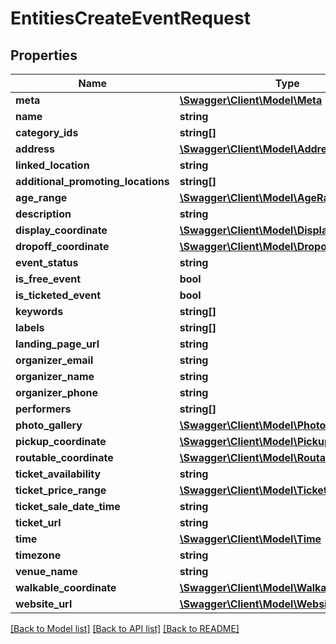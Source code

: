 # EntitiesCreateEventRequest

## Properties
Name | Type | Description | Notes
------------ | ------------- | ------------- | -------------
**meta** | [**\Swagger\Client\Model\Meta**](Meta.md) |  | 
**name** | **string** |  | 
**category_ids** | **string[]** |  | 
**address** | [**\Swagger\Client\Model\Address**](Address.md) |  | 
**linked_location** | **string** |  | 
**additional_promoting_locations** | **string[]** |  | 
**age_range** | [**\Swagger\Client\Model\AgeRange**](AgeRange.md) |  | 
**description** | **string** |  | 
**display_coordinate** | [**\Swagger\Client\Model\DisplayCoordinate**](DisplayCoordinate.md) |  | 
**dropoff_coordinate** | [**\Swagger\Client\Model\DropoffCoordinate**](DropoffCoordinate.md) |  | 
**event_status** | **string** |  | 
**is_free_event** | **bool** |  | 
**is_ticketed_event** | **bool** |  | 
**keywords** | **string[]** |  | 
**labels** | **string[]** |  | 
**landing_page_url** | **string** |  | 
**organizer_email** | **string** |  | 
**organizer_name** | **string** |  | 
**organizer_phone** | **string** |  | 
**performers** | **string[]** |  | 
**photo_gallery** | [**\Swagger\Client\Model\PhotoGallery[]**](PhotoGallery.md) |  | 
**pickup_coordinate** | [**\Swagger\Client\Model\PickupCoordinate**](PickupCoordinate.md) |  | 
**routable_coordinate** | [**\Swagger\Client\Model\RoutableCoordinate**](RoutableCoordinate.md) |  | 
**ticket_availability** | **string** |  | 
**ticket_price_range** | [**\Swagger\Client\Model\TicketPriceRange**](TicketPriceRange.md) |  | 
**ticket_sale_date_time** | **string** |  | 
**ticket_url** | **string** |  | 
**time** | [**\Swagger\Client\Model\Time**](Time.md) |  | 
**timezone** | **string** |  | 
**venue_name** | **string** |  | 
**walkable_coordinate** | [**\Swagger\Client\Model\WalkableCoordinate**](WalkableCoordinate.md) |  | 
**website_url** | [**\Swagger\Client\Model\WebsiteUrl**](WebsiteUrl.md) |  | 

[[Back to Model list]](../README.md#documentation-for-models) [[Back to API list]](../README.md#documentation-for-api-endpoints) [[Back to README]](../README.md)


